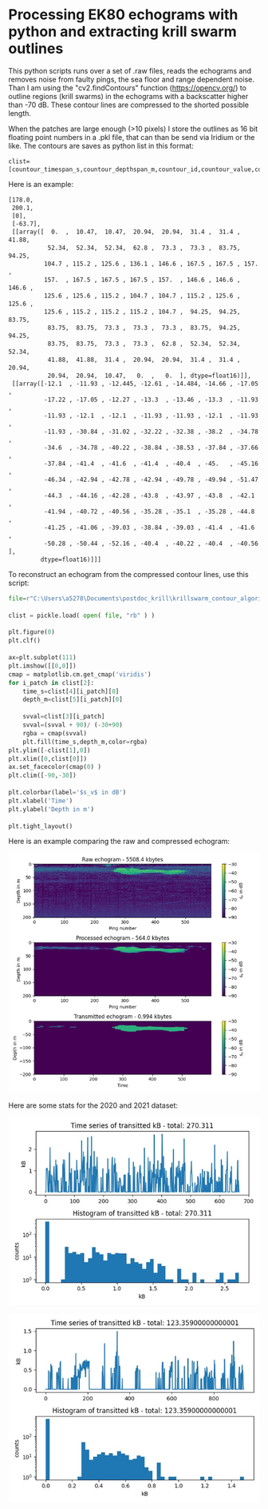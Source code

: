 # Processing EK80 echograms with python and extracting krill swarm outlines 

This python scripts runs over a set of .raw files, reads the echograms and removes noise from faulty pings, the sea floor and range dependent noise. Than I am using the "cv2.findContours" function (https://opencv.org/) to outline regions (krill swarms) in the echograms with a backscatter higher than -70 dB. These contour lines are compressed to the shorted possible length.

When the patches are large enough (>10 pixels) I store the outlines as 16 bit floating point numbers in a .pkl file, that can than be send via Iridium or the like. The contours are saves as python list in this format:

```
clist=[countour_timespan_s,countour_depthspan_m,countour_id,countour_value,countour_time,countour_f]
```

Here is an example:

```
[178.0,
 200.1,
 [0],
 [-63.7],
 [[array([  0.  ,  10.47,  10.47,  20.94,  20.94,  31.4 ,  31.4 ,  41.88,
           52.34,  52.34,  52.34,  62.8 ,  73.3 ,  73.3 ,  83.75,  94.25,
          104.7 , 115.2 , 125.6 , 136.1 , 146.6 , 167.5 , 167.5 , 157.  ,
          157.  , 167.5 , 167.5 , 167.5 , 157.  , 146.6 , 146.6 , 146.6 ,
          125.6 , 125.6 , 115.2 , 104.7 , 104.7 , 115.2 , 125.6 , 125.6 ,
          125.6 , 115.2 , 115.2 , 115.2 , 104.7 ,  94.25,  94.25,  83.75,
           83.75,  83.75,  73.3 ,  73.3 ,  73.3 ,  83.75,  94.25,  94.25,
           83.75,  83.75,  73.3 ,  73.3 ,  62.8 ,  52.34,  52.34,  52.34,
           41.88,  41.88,  31.4 ,  20.94,  20.94,  31.4 ,  31.4 ,  20.94,
           20.94,  20.94,  10.47,   0.  ,   0.  ], dtype=float16)]],
 [[array([-12.1  , -11.93 , -12.445, -12.61 , -14.484, -14.66 , -17.05 ,
          -17.22 , -17.05 , -12.27 , -13.3  , -13.46 , -13.3  , -11.93 ,
          -11.93 , -12.1  , -12.1  , -11.93 , -11.93 , -12.1  , -11.93 ,
          -11.93 , -30.84 , -31.02 , -32.22 , -32.38 , -38.2  , -34.78 ,
          -34.6  , -34.78 , -40.22 , -38.84 , -38.53 , -37.84 , -37.66 ,
          -37.84 , -41.4  , -41.6  , -41.4  , -40.4  , -45.   , -45.16 ,
          -46.34 , -42.94 , -42.78 , -42.94 , -49.78 , -49.94 , -51.47 ,
          -44.3  , -44.16 , -42.28 , -43.8  , -43.97 , -43.8  , -42.1  ,
          -41.94 , -40.72 , -40.56 , -35.28 , -35.1  , -35.28 , -44.8  ,
          -41.25 , -41.06 , -39.03 , -38.84 , -39.03 , -41.4  , -41.6  ,
          -50.28 , -50.44 , -52.16 , -40.4  , -40.22 , -40.4  , -40.56 ],
         dtype=float16)]]]
```

To reconstruct an echogram from the compressed contour lines, use this script:

```python
file=r"C:\Users\a5278\Documents\postdoc_krill\krillswarm_contour_algorithm\SB_KRILL_2019-Phase0-D20210305-T025029-0.pkl"

clist = pickle.load( open( file, "rb" ) )

plt.figure(0)
plt.clf()    
  
ax=plt.subplot(111)
plt.imshow([[0,0]])
cmap = matplotlib.cm.get_cmap('viridis')
for i_patch in clist[2]:
    time_s=clist[4][i_patch][0]
    depth_m=clist[5][i_patch][0]
    
    svval=clist[3][i_patch]
    svval=(svval + 90)/ (-30+90)
    rgba = cmap(svval)      
    plt.fill(time_s,depth_m,color=rgba)
plt.ylim([-clist[1],0])
plt.xlim([0,clist[0]])   
ax.set_facecolor(cmap(0) )
plt.clim([-90,-30])

plt.colorbar(label='$s_v$ in dB')
plt.xlabel('Time')
plt.ylabel('Depth in m')

plt.tight_layout()
```

Here is an example comparing the raw and compressed echogram:

![SB_KRILL_2019-Phase0-D20200127-T010057-0](2020/SB_KRILL_2019-Phase0-D20200127-T010057-0.jpg)

Here are some stats for the 2020 and 2021 dataset:

![2020_compressed_echogram_statistics](2020/2020_compressed_echogram_statistics.jpg)

![2021_compressed_echogram_statistics](2021/2021_compressed_echogram_statistics.jpg)






